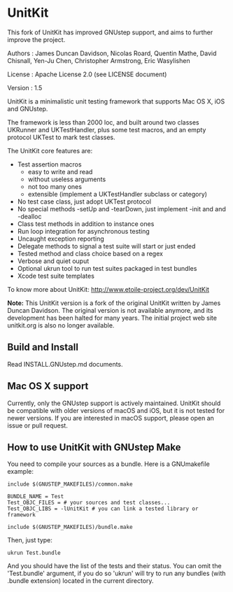 UnitKit
=======

This fork of UnitKit has improved GNUstep support, and aims to further improve the project.

Authors
: James Duncan Davidson, Nicolas Roard, Quentin Mathe, David Chisnall, Yen-Ju Chen, Christopher Armstrong, Eric Wasylishen

License
: Apache License 2.0 (see LICENSE document)

Version
: 1.5

UnitKit is a minimalistic unit testing framework that supports Mac OS X, iOS and 
GNUstep. 

The framework is less than 2000 loc, and built around two classes UKRunner and 
UKTestHandler, plus some test macros, and an empty protocol UKTest to mark test 
classes.

The UnitKit core features are:

- Test assertion macros
	- easy to write and read
	- without useless arguments
	- not too many ones
	- extensible (implement a UKTestHandler subclass or category)
- No test case class, just adopt UKTest protocol
- No special methods -setUp and -tearDown, just implement -init and and -dealloc 
- Class test methods in addition to instance ones
- Run loop integration for asynchronous testing
- Uncaught exception reporting
- Delegate methods to signal a test suite will start or just ended
- Tested method and class choice based on a regex
- Verbose and quiet ouput
- Optional ukrun tool to run test suites packaged in test bundles
- Xcode test suite templates

To know more about UnitKit: <http://www.etoile-project.org/dev/UnitKit>


**Note:** This UnitKit version is a fork of the original UnitKit written by 
James Duncan Davidson. The original version is not available anymore, and its 
development has been halted for many years. The initial project web site 
unitkit.org is also no longer available.


Build and Install
-----------------

Read INSTALL.GNUstep.md documents.


Mac OS X support
----------------

Currently, only the GNUstep support is actively maintained. UnitKit should be compatible with
older versions of macOS and iOS, but it is not tested for newer versions. If you are interested in macOS support, please
open an issue or pull request.


How to use UnitKit with GNUstep Make
------------------------------------

You need to compile your sources as a bundle. Here is a GNUmakefile example:

    include $(GNUSTEP_MAKEFILES)/common.make

    BUNDLE_NAME = Test
    Test_OBJC_FILES = # your sources and test classes...
    Test_OBJC_LIBS = -lUnitKit # you can link a tested library or framework

    include $(GNUSTEP_MAKEFILES)/bundle.make

Then, just type:

	ukrun Test.bundle

And you should have the list of the tests and their status. You can omit the
'Test.bundle' argument, if you do so 'ukrun' will try to run any bundles (with 
.bundle extension) located in the current directory.
